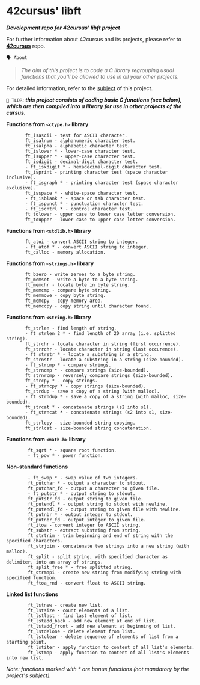    # **42cursus' libft**

___Development repo for 42cursus' libft project___

For further information about 42cursus and its projects, 
please refer to **[42cursus](https://github.com/appinha/42cursus)** repo.


`🗣️ About`
> *The aim of this project is to code a C library regrouping usual functions that you'll be allowed to use in all your other projects.*

For detailed information, refer to the [subject](https://github.com/appinha/42cursus/tree/master/_PDFs) of this project.

`🚀 TLDR`: ***this project consists of coding basic C functions (see below), which are then compiled
into a library for use in other projects of the cursus.***

**Functions from `<ctype.h>` library**
 ```
        ft_isascii - test for ASCII character.
        ft_isalnum - alphanumeric character test.
        ft_isalpha - alphabetic character test.
        ft_islower * - lower-case character test.
        ft_isupper * - upper-case character test.
        ft_isdigit - decimal-digit character test.
        - ft_isxdigit * - hexadecimal-digit character test.
        ft_isprint - printing character test (space character inclusive).
        - ft_isgraph * - printing character test (space character exclusive).
        ft_isspace * - white-space character test.
        - ft_isblank * - space or tab character test.
        - ft_ispunct * - punctuation character test.
        - ft_iscntrl * - control character test.
        ft_tolower - upper case to lower case letter conversion.
        ft_toupper - lower case to upper case letter conversion.
 ```
**Functions from `<stdlib.h>` library**
 ```
        ft_atoi - convert ASCII string to integer.
        - ft_atof * - convert ASCII string to integer.
        ft_calloc - memory allocation.
 ```  
**Functions from `<strings.h>` library**
 ```
        ft_bzero - write zeroes to a byte string.
        ft_memset - write a byte to a byte string.
        ft_memchr - locate byte in byte string.
        ft_memcmp - compare byte string.
        ft_memmove - copy byte string.
        ft_memcpy - copy memory area.
        ft_memccpy - copy string until character found.
 ```
  
**Functions from `<string.h>` library**
 ```
        ft_strlen - find length of string.
        - ft_strlen_2 * - find length of 2D array (i.e. splitted string).
        ft_strchr - locate character in string (first occurrence).
        ft_strrchr - locate character in string (last occurence).
        - ft_strstr * - locate a substring in a string.
        ft_strnstr - locate a substring in a string (size-bounded).
        - ft_strcmp * - compare strings.
        ft_strncmp * - compare strings (size-bounded).
        ft_strnrcmp - reversely compare strings (size-bounded).
        ft_strcpy * - copy strings.
        - ft_strncpy * - copy strings (size-bounded).
        ft_strdup - save a copy of a string (with malloc).
        - ft_strndup * - save a copy of a string (with malloc, size-bounded).
        ft_strcat * - concatenate strings (s2 into s1).
        - ft_strncat * - concatenate strings (s2 into s1, size-bounded).
        ft_strlcpy - size-bounded string copying.
        ft_strlcat - size-bounded string concatenation.
```
**Functions from `<math.h>` library**
```
        ft_sqrt * - square root function.
        - ft_pow * - power function.
```
**Non-standard functions**
```
        - ft_swap * - swap value of two integers.
        ft_putchar * - output a character to stdout.
        ft_putchar_fd - output a character to given file.
        - ft_putstr * - output string to stdout.
        ft_putstr_fd - output string to given file.
        ft_putendl * - output string to stdout with newline.
        ft_putendl_fd - output string to given file with newline.
        ft_putnbr * - output integer to stdout.
        ft_putnbr_fd - output integer to given file.
        ft_itoa - convert integer to ASCII string.
        ft_substr - extract substring from string.
        ft_strtrim - trim beginning and end of string with the specified characters.
        ft_strjoin - concatenate two strings into a new string (with malloc).
        ft_split - split string, with specified character as delimiter, into an array of strings.
        ft_split_free * - free splitted string.
        ft_strmapi - create new string from modifying string with specified function.
        ft_ftoa_rnd - convert float to ASCII string.
```
  
**Linked list functions**
```
        ft_lstnew - create new list.
        ft_lstsize - count elements of a list.
        ft_lstlast - find last element of list.
        ft_lstadd_back - add new element at end of list.
        ft_lstadd_front - add new element at beginning of list.
        ft_lstdelone - delete element from list.
        ft_lstclear - delete sequence of elements of list from a starting point.
        ft_lstiter - apply function to content of all list's elements.
        ft_lstmap - apply function to content of all list's elements into new list.
```
*Note: functions marked with * are bonus functions (not mandatory by the project's subject).*
